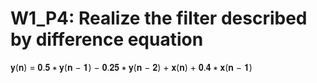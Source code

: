# W1_P4:  Realize the filter described by difference equation
𝐲(𝐧) = 𝟎.𝟓 ∗ 𝐲(𝐧 − 𝟏) − 𝟎.𝟐𝟓 ∗ 𝐲(𝐧 − 𝟐) + 𝐱(𝐧) + 𝟎.𝟒 ∗ 𝐱(𝐧 − 𝟏) 
